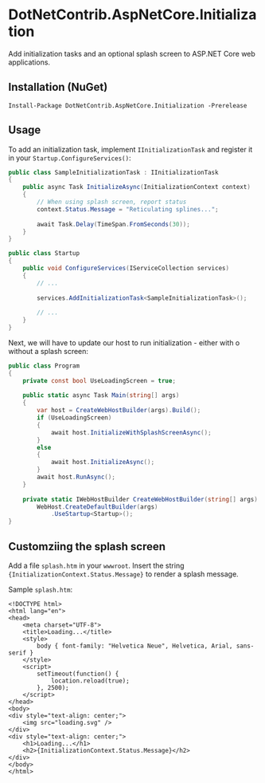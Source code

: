 # DotNetContrib.AspNetCore.Initialization

Add initialization tasks and an optional splash screen to ASP.NET Core web applications.

## Installation (NuGet)

	Install-Package DotNetContrib.AspNetCore.Initialization -Prerelease

## Usage

To add an initialization task, implement `IInitializationTask` and register it in your `Startup.ConfigureServices()`:

```csharp
public class SampleInitializationTask : IInitializationTask
{
    public async Task InitializeAsync(InitializationContext context)
    {
		// When using splash screen, report status
		context.Status.Message = "Reticulating splines...";
		
		await Task.Delay(TimeSpan.FromSeconds(30));
    }
}

public class Startup
{
	public void ConfigureServices(IServiceCollection services)
	{
		// ...
		
		services.AddInitializationTask<SampleInitializationTask>();
		
		// ...
	}
}
```

Next, we will have to update our host to run initialization - either with o without a splash screen:

```csharp
public class Program
{
    private const bool UseLoadingScreen = true;
        
    public static async Task Main(string[] args)
    {
        var host = CreateWebHostBuilder(args).Build();
        if (UseLoadingScreen)
        {
            await host.InitializeWithSplashScreenAsync();
        }
        else
        {
            await host.InitializeAsync();
        }
        await host.RunAsync();
    }
        
    private static IWebHostBuilder CreateWebHostBuilder(string[] args) =>
        WebHost.CreateDefaultBuilder(args)
            .UseStartup<Startup>();
}
```

## Customziing the splash screen

Add a file `splash.htm` in your `wwwroot`. Insert the string `{InitializationContext.Status.Message}` to render a splash message.

Sample `splash.htm`:

```
<!DOCTYPE html>
<html lang="en">
<head>
    <meta charset="UTF-8">
    <title>Loading...</title>
    <style>
        body { font-family: "Helvetica Neue", Helvetica, Arial, sans-serif }
    </style>
    <script>
        setTimeout(function() {
            location.reload(true);
        }, 2500);
    </script>
</head>
<body>
<div style="text-align: center;">
    <img src="loading.svg" />
</div>
<div style="text-align: center;">
    <h1>Loading...</h1>
    <h2>{InitializationContext.Status.Message}</h2>
</div>
</body>
</html>
```